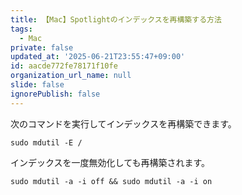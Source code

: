 ```yaml
---
title: 【Mac】Spotlightのインデックスを再構築する方法
tags:
  - Mac
private: false
updated_at: '2025-06-21T23:55:47+09:00'
id: aacde772fe78171f10fe
organization_url_name: null
slide: false
ignorePublish: false
---
```

次のコマンドを実行してインデックスを再構築できます。

```shell
sudo mdutil -E /
```

インデックスを一度無効化しても再構築されます。

```shell
sudo mdutil -a -i off && sudo mdutil -a -i on
```
